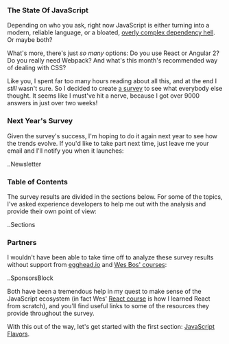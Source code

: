 ### The State Of JavaScript

Depending on who you ask, right now JavaScript is either turning into a modern, reliable language, or a bloated, [overly complex dependency hell](https://twitter.com/thomasfuchs/status/708675139253174273). Or maybe both?

What's more, there's just *so many* options: Do you use React or Angular 2? Do you really need Webpack? And what's this month's recommended way of dealing with CSS?

Like you, I spent far too many hours reading about all this, and at the end I *still* wasn't sure. So I decided to create [a survey](https://stateofjs.typeform.com/to/Mulmxw) to see what everybody else thought. It seems like I must've hit a nerve, because I got over 9000 answers in just over two weeks!

### Next Year's Survey

Given the survey's success, I'm hoping to do it again next year to see how the trends evolve. If you'd like to take part next time, just leave me your email and I'll notify you when it launches:

..Newsletter

### Table of Contents

The survey results are divided in the sections below. For some of the topics, I've asked experience developers to help me out with the analysis and provide their own point of view: 

..Sections

### Partners

I wouldn't have been able to take time off to analyze these survey results without support from [egghead.io](https://egghead.io/) and [Wes Bos' courses](http://wesbos.com/):

..SponsorsBlock

Both have been a tremendous help in my quest to make sense of the JavaScript ecosystem (in fact Wes' [React course](https://reactforbeginners.com/) is how I learned React from scratch), and you'll find useful links to some of the resources they provide throughout the survey. 

With this out of the way, let's get started with the first section: [JavaScript Flavors](/2016/flavors/).